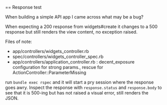 == Response test

When building a simple API app I came across what may be a bug?

When expecting a 200 response from widgets#create it changes to a 500 response but still renders the view content, no exception raised.

Files of note:
- app/controllers/widgets_controller.rb
- spec/controllers/widgets_controller_spec.rb
- app/controllers/application_controller.rb : decent_exposure configuration for strong params., rescue for ActionController::ParameterMissing

run `bundle exec rspec` and it will start a pry session where the response goes awry. Inspect the response with `response.status` and `response.body` to see that it is 500-ing but has not raised a visual error, still renders the JSON.